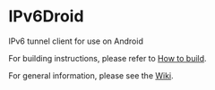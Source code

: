 # IPv6Droid
IPv6 tunnel client for use on Android

For building instructions, please refer to [How to build](https://github.com/pelzvieh/IPv6Droid/wiki/how-to-build).

For general information, please see the [Wiki](https://github.com/pelzvieh/IPv6Droid/wiki).
